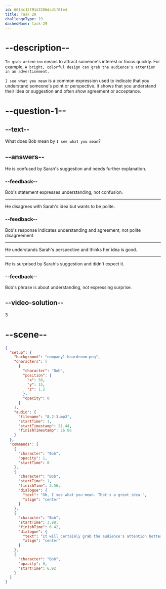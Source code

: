 ```yaml
---
id: 6614c12f91d2286dcd1f0fe4
title: Task 29
challengeType: 19
dashedName: task-29
---
```


<!-- (Audio) Bob: Oh, I see what you mean. That's a great idea. It will certainly grab the audience's attention better. -->

# --description--

`To grab attention` means to attract someone's interest or focus quickly. For example, `A bright, colorful design can grab the audience's attention in an advertisement.`

`I see what you mean` is a common expression used to indicate that you understand someone's point or perspective. It shows that you understand their idea or suggestion and often show agreement or acceptance.

# --question-1--

## --text--

What does Bob mean by `I see what you mean`?

## --answers--

He is confused by Sarah's suggestion and needs further explanation.

### --feedback--

Bob's statement expresses understanding, not confusion.

---

He disagrees with Sarah's idea but wants to be polite.

### --feedback--

Bob's response indicates understanding and agreement, not polite disagreement.

---

He understands Sarah's perspective and thinks her idea is good.

---

He is surprised by Sarah's suggestion and didn't expect it.

### --feedback--

Bob's phrase is about understanding, not expressing surprise.

## --video-solution--

3

# --scene--

```json
{
  "setup": {
    "background": "company1-boardroom.png",
    "characters": [
      {
        "character": "Bob",
        "position": {
          "x": 50,
          "y": 15,
          "z": 1.2
        },
        "opacity": 0
      }
    ],
    "audio": {
      "filename": "8.2-3.mp3",
      "startTime": 1,
      "startTimestamp": 21.44,
      "finishTimestamp": 26.86
    }
  },
  "commands": [
    {
      "character": "Bob",
      "opacity": 1,
      "startTime": 0
    },
    {
      "character": "Bob",
      "startTime": 1,
      "finishTime": 3.56,
      "dialogue": {
        "text": "Oh, I see what you mean. That's a great idea.",
        "align": "center"
      }
    },
    {
      "character": "Bob",
      "startTime": 3.98,
      "finishTime": 6.42,
      "dialogue": {
        "text": "It will certainly grab the audience's attention better.",
        "align": "center"
      }
    },
    {
      "character": "Bob",
      "opacity": 0,
      "startTime": 6.92
    }
  ]
}
```
